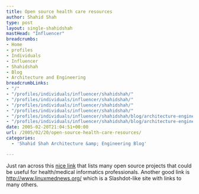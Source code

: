 ```yaml
---
title: Open source health care resources
author: Shahid Shah
type: post
layout: single-shahidshah
mastHead: "Influencer"
breadcrumbs:
- Home
- profiles
- Individuals
- Influencer
- Shahidshah
- Blog
- Architecture and Engineering
breadcrumbLinks:
- "/"
- "/profiles/individuals/influencer/shahidshah/"
- "/profiles/individuals/influencer/shahidshah/"
- "/profiles/individuals/influencer/shahidshah/"
- "/profiles/individuals/influencer/shahidshah/"
- "/profiles/individuals/influencer/shahidshah/blog/architecture-engineering/"
- "/profiles/individuals/influencer/shahidshah/blog/architecture-engineering/"
date: 2005-02-20T21:04:51+00:00
url: /2005/02/20/open-source-health-care-resources/
categories:
  - 'Shahid Shah Architecture &amp; Engineering Blog'

---
```

Just ran across this [nice link][1] that lists many open source projects that could be useful for health/medical informatics professionals. Another good link is <http://www.linuxmednews.org/> which is a Slashdot-like site with links to many others.

 [1]: http://www.minoru-development.com/en/healthlinks.html